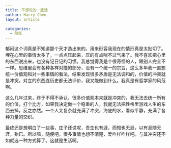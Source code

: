 ```yaml
---
title: 不想说的一些话
author: Harry Chen
layout: article

categories:
  - 随笔
---
```


  郁闷这个词真是不知道那个天才造出来的。用来形容我现在的情形真是太贴切了。埋在心里的事情太多了，一点点压起来，压的有点喘不过气来了。我不喜欢把心里的东西说出来，也没有记日记的习惯。我总觉得我是个很奇怪的人，跟别人完全不一样。思维里会有各种各样对撞的部分，没有一个统一的宗旨，这么多年我一直想统一价值观和对一些事情的看法，结果发现很多矛盾是无法调和的，价值的冲突就是冲突，对立的东西连历史都无法评价，我又能做到什么。我真是有哲学家的风范啊。

  这么几年过来，终于不得不承认，很多价值观本来就是冲突的，我无法去统一所有的价值，打个比方，如果我决定做一个稳重的人，我就无法把性格里游戏人生的东西去掉，反之亦然。一个人太复杂就充满了冲突，海底的水，看似平静，充满了各种力量的交织。

  最终还是想明白了一些事，庄子还说呢，吾生也有涯，而知也无涯，以有涯随无涯，殆已。所以嘛，随便吧，很多事情也想不清楚，爱咋样咋样吧。与其冲突还不如就选一种方式算了。这就是生活啊。
